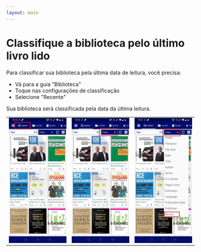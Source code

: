 ```yaml
---
layout: main
---
```


# Classifique a biblioteca pelo último livro lido


Para classificar sua biblioteca pela última data de leitura, você precisa:

* Vá para a guia &quot;Biblioteca&quot;
* Toque nas configurações de classificação
* Selecione &quot;Recente&quot;

Sua biblioteca será classificada pela data da última leitura.

||||
|-|-|-|
|![](1.jpg)|![](2.jpg)|![](3.jpg)|
